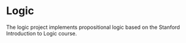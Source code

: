 # Logic
The logic project implements propositional logic based on the Stanford Introduction to Logic course.
